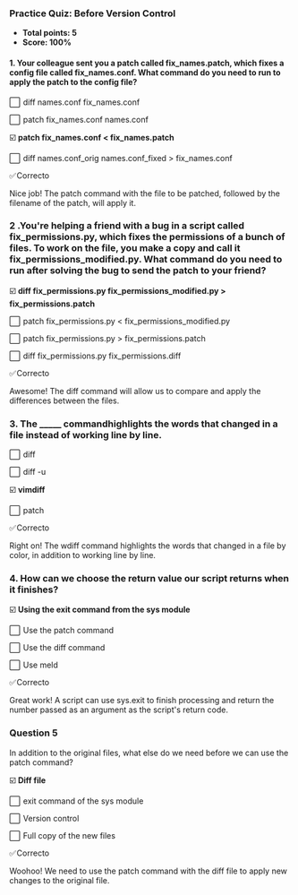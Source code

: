 ### Practice Quiz: Before Version Control
* **Total points: 5**
* **Score: 100%**



#### 1. Your colleague sent you a patch called fix_names.patch, which fixes a config file called fix_names.conf. What command do you need to run to apply the patch to the config file?


⬜  diff names.conf fix_names.conf

⬜  patch fix_names.conf names.conf

☑️ **patch fix_names.conf < fix_names.patch**

⬜  diff names.conf_orig names.conf_fixed > fix_names.conf

✅ Correcto

Nice job! The patch command with the file to be patched, followed by the filename of the patch, will apply it.



### 2 .You're helping a friend with a bug in a script called fix_permissions.py, which fixes the permissions of a bunch of files. To work on the file, you make a copy and call it fix_permissions_modified.py. What command do you need to run after solving the bug to send the patch to your friend?

☑️ **diff fix_permissions.py fix_permissions_modified.py > fix_permissions.patch**

⬜  patch fix_permissions.py < fix_permissions_modified.py

⬜  patch fix_permissions.py > fix_permissions.patch

⬜  diff fix_permissions.py fix_permissions.diff

✅ Correcto

Awesome! The diff command will allow us to compare and apply the differences between the files.



###  3. The _____ commandhighlights the words that changed in a file instead of working line by line.

⬜  diff

⬜  diff -u

☑️ **vimdiff**

⬜  patch

✅ Correcto

Right on! The wdiff command highlights the words that changed in a file by color, in addition to working line by line.




###  4. How can we choose the return value our script returns when it finishes?

☑️ **Using the exit command from the sys module**

⬜  Use the patch command

⬜  Use the diff command

⬜  Use meld

✅ Correcto

Great work! A script can use sys.exit to finish processing and return the number passed as an argument as the script's return code.



### Question 5

In addition to the original files, what else do we need before we can use the patch command?

☑️ **Diff file**

⬜  exit command of the sys module

⬜  Version control

⬜  Full copy of the new files

✅ Correcto

Woohoo! We need to use the patch command with the diff file to apply new changes to the original file.
